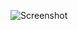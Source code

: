 ![Screenshot](https://raw.githubusercontent.com/Cryakl/Ultimate-RAT-Collection/refs/heads/main/DarkGhost/DarkGhost%20Update%20v1.0/Screenshot.png)
